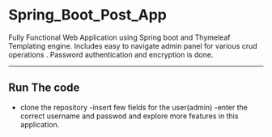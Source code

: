 # Spring_Boot_Post_App
Fully Functional  Web Application using Spring boot and Thymeleaf Templating engine. Includes easy to navigate admin panel for various crud operations .  Password authentication and encryption is done.

-------------------------------------------------------
Run The code
-------------------------------------------------------
- clone the repository
-insert few fields for the user(admin)
-enter the correct username and passwod and explore more features in this application.
